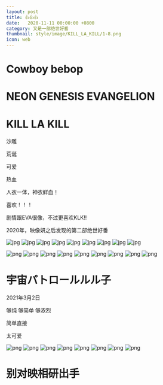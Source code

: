 ```yaml
---
layout: post
title: 👍👍👍
date:   2020-11-11 00:00:00 +0800
category: 又是一部绝世好番
thumbnail: style/image/KILL_LA_KILL/1-8.png
icon: web
---
```





# Cowboy bebop











# NEON GENESIS EVANGELION












# KILL LA KILL 



沙雕

荒诞

可爱

热血

人衣一体，神衣鲜血！

喜欢！！！ 


剧情跟EVA很像，不过更喜欢KLK!!  


2020年，映像妍之后发现的第二部绝世好番


![jpg](\myPage\style\image\KILL_LA_KILL\1-1.jpg)
![jpg](\myPage\style\image\KILL_LA_KILL\1-2.jpg)
![jpg](\myPage\style\image\KILL_LA_KILL\1-3.jpg)
![jpg](\myPage\style\image\KILL_LA_KILL\1-4.jpg)
![jpg](\myPage\style\image\KILL_LA_KILL\1-5.jpg)
![jpg](\myPage\style\image\KILL_LA_KILL\1-6.jpg)
![jpg](\myPage\style\image\KILL_LA_KILL\1-7.jpg)
![jpg](\myPage\style\image\KILL_LA_KILL\1-8.jpg)
![jpg](\myPage\style\image\KILL_LA_KILL\1-9.jpg)


![png](\myPage\style\image\KILL_LA_KILL\1-1.png)
![png](\myPage\style\image\KILL_LA_KILL\1-2.png)
![png](\myPage\style\image\KILL_LA_KILL\1-3.png)
![png](\myPage\style\image\KILL_LA_KILL\1-4.png)
![png](\myPage\style\image\KILL_LA_KILL\1-5.png)
![png](\myPage\style\image\KILL_LA_KILL\1-6.png)
![png](\myPage\style\image\KILL_LA_KILL\1-7.png)
![png](\myPage\style\image\KILL_LA_KILL\1-8.png)
![png](\myPage\style\image\KILL_LA_KILL\1-9.png)



# 宇宙パトロールルル子

2021年3月2日

够纯 够简单 够浓烈  

简单直接

太可爱


![png](\myPage\style\image\luluco/1463717011_1_10_9722e1161c9e208d73eafd4a157694f4.jpg)
 ![png](\myPage\style\image\luluco/1466158288_2_10_6a5da7ec1b9f22d2bd4b7bc18cdb55e4.jpg)
 ![png](\myPage\style\image\luluco/20885002_1_d2.jpg)
 ![png](\myPage\style\image\luluco/20885003_1_d2.jpg)
 ![png](\myPage\style\image\luluco/710649.jpg)
 ![png](\myPage\style\image\luluco/936ebb83.jpg)
 ![png](\myPage\style\image\luluco/OIP.jpg)
 ![png](\myPage\style\image\luluco/下载.jpg)





# 别对映相研出手











